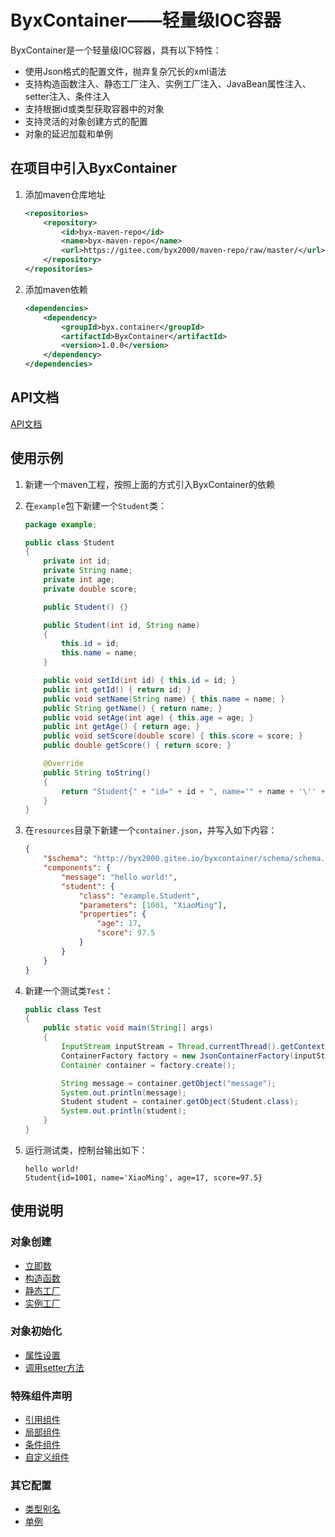 # ByxContainer——轻量级IOC容器

ByxContainer是一个轻量级IOC容器，具有以下特性：

* 使用Json格式的配置文件，抛弃复杂冗长的xml语法
* 支持构造函数注入、静态工厂注入、实例工厂注入、JavaBean属性注入、setter注入、条件注入
* 支持根据id或类型获取容器中的对象
* 支持灵活的对象创建方式的配置
* 对象的延迟加载和单例

## 在项目中引入ByxContainer

1. 添加maven仓库地址

    ```xml
    <repositories>
        <repository>
            <id>byx-maven-repo</id>
            <name>byx-maven-repo</name>
            <url>https://gitee.com/byx2000/maven-repo/raw/master/</url>
        </repository>
    </repositories>
    ```

2. 添加maven依赖

    ```xml
    <dependencies>
        <dependency>
            <groupId>byx.container</groupId>
            <artifactId>ByxContainer</artifactId>
            <version>1.0.0</version>
        </dependency>
    </dependencies>
    ```

## API文档

[API文档](http://byx2000.gitee.io/javadoc/ByxContainer-1.0.0-javadoc/)

## 使用示例

1. 新建一个maven工程，按照上面的方式引入ByxContainer的依赖

2. 在`example`包下新建一个`Student`类：

    ```java
    package example;

    public class Student
    {
        private int id;
        private String name;
        private int age;
        private double score;

        public Student() {}

        public Student(int id, String name)
        {
            this.id = id;
            this.name = name;
        }

        public void setId(int id) { this.id = id; }
        public int getId() { return id; }
        public void setName(String name) { this.name = name; }
        public String getName() { return name; }
        public void setAge(int age) { this.age = age; }
        public int getAge() { return age; }
        public void setScore(double score) { this.score = score; }
        public double getScore() { return score; }

        @Override
        public String toString()
        {
            return "Student{" + "id=" + id + ", name='" + name + '\'' + ", age=" + age + ", score=" + score + '}';
        }
    }
    ```

3. 在`resources`目录下新建一个`container.json`，并写入如下内容：

    ```json
    {
        "$schema": "http://byx2000.gitee.io/byxcontainer/schema/schema.json",
        "components": {
            "message": "hello world!",
            "student": {
                "class": "example.Student",
                "parameters": [1001, "XiaoMing"],
                "properties": {
                    "age": 17,
                    "score": 97.5
                }
            }
        }
    }
    ```

4. 新建一个测试类`Test`：

    ```java
    public class Test
    {
        public static void main(String[] args)
        {
            InputStream inputStream = Thread.currentThread().getContextClassLoader().getResourceAsStream("container.json");
            ContainerFactory factory = new JsonContainerFactory(inputStream);
            Container container = factory.create();

            String message = container.getObject("message");
            System.out.println(message);
            Student student = container.getObject(Student.class);
            System.out.println(student);
        }
    }
    ```

5. 运行测试类，控制台输出如下：

    ```
    hello world!
    Student{id=1001, name='XiaoMing', age=17, score=97.5}
    ```

## 使用说明

### 对象创建

* [立即数](./doc/立即数.md)
* [构造函数](./doc/构造函数.md)
* [静态工厂](./doc/静态工厂.md)
* [实例工厂](./doc/实例工厂.md)

### 对象初始化

* [属性设置](./doc/属性设置.md)
* [调用setter方法](./doc/调用setter方法.md)

### 特殊组件声明

* [引用组件](./doc/引用组件.md)
* [局部组件](./doc/局部组件.md)
* [条件组件](./doc/条件组件.md)
* [自定义组件](./doc/自定义组件.md)

### 其它配置

* [类型别名](./doc/类型别名.md)
* [单例](./doc/单例.md)